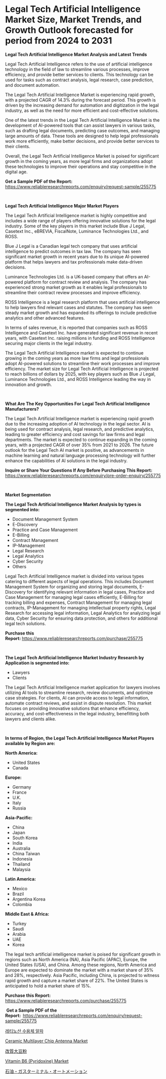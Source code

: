 <p><h1>Legal Tech Artificial Intelligence Market Size, Market Trends, and Growth Outlook forecasted for period from 2024 to 2031</h1></p><p><strong>Legal Tech Artificial Intelligence Market Analysis and Latest Trends</strong></p>
<p><p>Legal Tech Artificial Intelligence refers to the use of artificial intelligence technology in the field of law to streamline various processes, improve efficiency, and provide better services to clients. This technology can be used for tasks such as contract analysis, legal research, case prediction, and document automation.</p><p>The Legal Tech Artificial Intelligence Market is experiencing rapid growth, with a projected CAGR of 14.3% during the forecast period. This growth is driven by the increasing demand for automation and digitization in the legal industry, as well as the need for more efficient and cost-effective solutions.</p><p>One of the latest trends in the Legal Tech Artificial Intelligence Market is the development of AI-powered tools that can assist lawyers in various tasks, such as drafting legal documents, predicting case outcomes, and managing large amounts of data. These tools are designed to help legal professionals work more efficiently, make better decisions, and provide better services to their clients.</p><p>Overall, the Legal Tech Artificial Intelligence Market is poised for significant growth in the coming years, as more legal firms and organizations adopt these technologies to improve their operations and stay competitive in the digital age.</p></p>
<p><strong>Get a Sample PDF of the Report:&nbsp;</strong> <a href="https://www.reliableresearchreports.com/enquiry/request-sample/255775">https://www.reliableresearchreports.com/enquiry/request-sample/255775</a></p>
<p>&nbsp;</p>
<p><strong>Legal Tech Artificial Intelligence Major Market Players</strong></p>
<p><p>The Legal Tech Artificial Intelligence market is highly competitive and includes a wide range of players offering innovative solutions for the legal industry. Some of the key players in this market include Blue J Legal, Casetext Inc., eBREVIA, FiscalNote, Luminance Technologies Ltd., and ROSS.</p><p>Blue J Legal is a Canadian legal tech company that uses artificial intelligence to predict outcomes in tax law. The company has seen significant market growth in recent years due to its unique AI-powered platform that helps lawyers and tax professionals make data-driven decisions.</p><p>Luminance Technologies Ltd. is a UK-based company that offers an AI-powered platform for contract review and analysis. The company has experienced strong market growth as it enables legal professionals to streamline their contract review processes and improve efficiency.</p><p>ROSS Intelligence is a legal research platform that uses artificial intelligence to help lawyers find relevant cases and statutes. The company has seen steady market growth and has expanded its offerings to include predictive analytics and other advanced features.</p><p>In terms of sales revenue, it is reported that companies such as ROSS Intelligence and Casetext Inc. have generated significant revenue in recent years, with Casetext Inc. raising millions in funding and ROSS Intelligence securing major clients in the legal industry.</p><p>The Legal Tech Artificial Intelligence market is expected to continue growing in the coming years as more law firms and legal professionals adopt AI-powered solutions to streamline their work processes and improve efficiency. The market size for Legal Tech Artificial Intelligence is projected to reach billions of dollars by 2025, with key players such as Blue J Legal, Luminance Technologies Ltd., and ROSS Intelligence leading the way in innovation and growth.</p></p>
<p>&nbsp;</p>
<p><strong>What Are The Key Opportunities For Legal Tech Artificial Intelligence Manufacturers?</strong></p>
<p><p>The Legal Tech Artificial Intelligence market is experiencing rapid growth due to the increasing adoption of AI technology in the legal sector. AI is being used for contract analysis, legal research, and predictive analytics, leading to greater efficiency and cost savings for law firms and legal departments. The market is expected to continue expanding in the coming years, with a projected CAGR of over 35% from 2021 to 2026. The future outlook for the Legal Tech AI market is positive, as advancements in machine learning and natural language processing technology will further enhance the capabilities of AI solutions in the legal industry.</p></p>
<p><strong>Inquire or Share Your Questions If Any Before Purchasing This Report:</strong> <a href="https://www.reliableresearchreports.com/enquiry/pre-order-enquiry/255775">https://www.reliableresearchreports.com/enquiry/pre-order-enquiry/255775</a></p>
<p>&nbsp;</p>
<p><strong>Market Segmentation</strong></p>
<p><strong>The Legal Tech Artificial Intelligence Market Analysis by types is segmented into:</strong></p>
<p><ul><li>Document Management System</li><li>E-Discovery</li><li>Practice and Case Management</li><li>E-Billing</li><li>Contract Management</li><li>IP-Management</li><li>Legal Research</li><li>Legal Analytics</li><li>Cyber Security</li><li>Others</li></ul></p>
<p><p>Legal Tech Artificial Intelligence market is divided into various types catering to different aspects of legal operations. This includes Document Management System for organizing and storing legal documents, E-Discovery for identifying relevant information in legal cases, Practice and Case Management for managing legal cases efficiently, E-Billing for tracking billing and expenses, Contract Management for managing legal contracts, IP-Management for managing intellectual property rights, Legal Research for accessing legal information, Legal Analytics for analyzing legal data, Cyber Security for ensuring data protection, and others for additional legal tech solutions.</p></p>
<p><strong>Purchase this Report:&nbsp;</strong><a href="https://www.reliableresearchreports.com/purchase/255775">https://www.reliableresearchreports.com/purchase/255775</a></p>
<p>&nbsp;</p>
<p><strong>The Legal Tech Artificial Intelligence Market Industry Research by Application is segmented into:</strong></p>
<p><ul><li>Lawyers</li><li>Clients</li></ul></p>
<p><p>The Legal Tech Artificial Intelligence market application for lawyers involves utilizing AI tools to streamline research, review documents, and optimize case strategies. For clients, AI can provide access to legal information, automate contract reviews, and assist in dispute resolution. This market focuses on providing innovative solutions that enhance efficiency, accuracy, and cost-effectiveness in the legal industry, benefitting both lawyers and clients alike.</p></p>
<p>&nbsp;</p>
<p><strong>In terms of Region, the Legal Tech Artificial Intelligence Market Players available by Region are:</strong></p>
<p>
    <p> <strong> North America: </strong>
        <ul>
            <li>United States</li>
            <li>Canada</li>
        </ul>
        </p> 
    <p> <strong> Europe: </strong>
        <ul>
            <li>Germany</li>
            <li>France</li>
            <li>U.K.</li>
            <li>Italy</li>
            <li>Russia</li>
        </ul>
        </p> 
    <p> <strong> Asia-Pacific: </strong>
        <ul>
            <li>China</li>
            <li>Japan</li>
            <li>South Korea</li>
            <li>India</li>
            <li>Australia</li>
            <li>China Taiwan</li>
            <li>Indonesia</li>
            <li>Thailand</li>
            <li>Malaysia</li>
        </ul>
        </p> 
    <p> <strong> Latin America: </strong>
        <ul>
            <li>Mexico</li>
            <li>Brazil</li>
            <li>Argentina Korea</li>
            <li>Colombia</li>
        </ul>
        </p> 
    <p> <strong> Middle East & Africa: </strong>
        <ul>
            <li>Turkey</li>
            <li>Saudi</li>
            <li>Arabia</li>
            <li>UAE</li>
            <li>Korea</li>
        </ul>
    </p>
    </p>
<p><p>The legal tech artificial intelligence market is poised for significant growth in regions such as North America (NA), Asia Pacific (APAC), Europe, the United States (USA), and China. Among these regions, North America and Europe are expected to dominate the market with a market share of 35% and 28%, respectively. Asia Pacific, including China, is projected to witness rapid growth and capture a market share of 22%. The United States is anticipated to hold a market share of 15%.</p></p>
<p><strong>Purchase this Report: </strong><a href="https://www.reliableresearchreports.com/purchase/255775">https://www.reliableresearchreports.com/purchase/255775</a></p>
<p>&nbsp;<strong>Get a Sample PDF of the Report:&nbsp;&nbsp;</strong><a href="https://www.reliableresearchreports.com/enquiry/request-sample/255775">https://www.reliableresearchreports.com/enquiry/request-sample/255775</a></p>
<p><strong></strong></p>
<p><p><a href="https://medium.com/@do_trejo/%EB%A0%88%ED%8B%B0%EB%85%B8%EC%82%B0-%EC%88%98%EC%9A%A9%EC%B2%B4-%EC%95%8C%ED%8C%8C-%EC%8B%9C%EC%9E%A5-%EC%84%B1%EA%B3%B5%EC%A0%81%EC%9D%B8-%EB%B9%84%EC%A6%88%EB%8B%88%EC%8A%A4-%EC%A0%84%EB%9E%B5%EC%9D%98-%EC%97%B4%EC%87%A0-2031%EB%85%84%EA%B9%8C%EC%A7%80-%EC%98%88%EC%B8%A1-b21a8b16f9de">레티노산 수용체 알파</a></p><p><a href="https://view.publitas.com/reportprime-1/ceramic-multilayer-chip-antenna-market-size-market-trends-and-growth-outlook-forecasted-for-period-from-2024-to-2031/">Ceramic Multilayer Chip Antenna Market</a></p><p><a href="https://medium.com/@royalmiller09/%E6%94%B9%E8%89%AF%E3%81%95%E3%82%8C%E3%81%9F%E5%A4%A7%E8%B1%86%E7%B2%89%E5%B8%82%E5%A0%B4%E3%81%AF-%E5%B8%82%E5%A0%B4%E3%82%B7%E3%82%A7%E3%82%A2-%E5%B8%82%E5%A0%B4%E3%83%88%E3%83%AC%E3%83%B3%E3%83%89-%E3%81%8A%E3%82%88%E3%81%B3%E5%B8%82%E5%A0%B4%E6%88%90%E9%95%B7%E3%81%AB%E9%96%A2%E3%81%99%E3%82%8B%E6%83%85%E5%A0%B1%E3%82%92%E6%8F%90%E4%BE%9B%E3%81%97%E3%81%BE%E3%81%99-005778896933">改質大豆粉</a></p><p><a href="https://sudsy-motorcycle-bbc.notion.site/Global-Vitamin-B6-Pyridoxine-Market-by-Types-Applications-and-Major-Players-with-Regional-Growt-2b0a69cec0274e4398340575cbd62c09">Vitamin B6 (Pyridoxine) Market</a></p><p><a href="https://medium.com/@lubmix/2024%E5%B9%B4%E3%81%8B%E3%82%892031%E5%B9%B4%E3%81%BE%E3%81%A7%E3%81%AE%E6%9C%9F%E9%96%93%E3%81%AB%E4%BA%88%E6%B8%AC%E3%81%95%E3%82%8C%E3%82%8B%E7%9F%B3%E6%B2%B9-%E3%82%AC%E3%82%B9%E3%82%BF%E3%83%BC%E3%83%9F%E3%83%8A%E3%83%AB%E8%87%AA%E5%8B%95%E5%8C%96%E5%B8%82%E5%A0%B4%E5%88%86%E6%9E%90%E3%81%A8%E8%A6%8F%E6%A8%A1-71159520d069">石油・ガスターミナル・オートメーション</a></p></p>